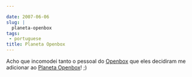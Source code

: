 ```yaml
---

date: 2007-06-06
slug: |
  planeta-openbox
tags:
 - portuguese
title: Planeta Openbox
---
```


Acho que incomodei tanto o pessoal do
[Openbox](http://icculus.org/openbox/) que eles decidiram me adicionar
ao [Planeta Openbox](http://planetob.openmonkey.com/)! ;)
